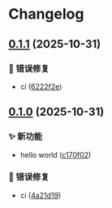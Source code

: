 # Changelog

## [0.1.1](https://github.com/KarinJS/karin-plugin-ffmpeg/compare/v0.1.0...v0.1.1) (2025-10-31)


### 🐛 错误修复

* ci ([6222f2e](https://github.com/KarinJS/karin-plugin-ffmpeg/commit/6222f2ebe90bafcca601c9e75e4b64708eb3b9cf))

## [0.1.0](https://github.com/KarinJS/karin-plugin-ffmpeg/compare/v0.0.1...v0.1.0) (2025-10-31)


### ✨ 新功能

* hello world ([c170f02](https://github.com/KarinJS/karin-plugin-ffmpeg/commit/c170f02aec4a22f712b9bbc549c30e21a04f3902))


### 🐛 错误修复

* ci ([4a21d19](https://github.com/KarinJS/karin-plugin-ffmpeg/commit/4a21d19d1551e4818b1a631c7e19b444f42ab754))
